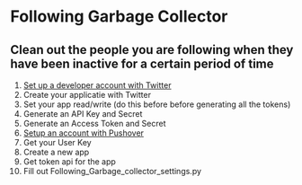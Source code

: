 # Following Garbage Collector

## Clean out the people you are following when they have been inactive for a certain period of time

1. [Set up a developer account with Twitter](https://developer.twitter.com/en/portal/projects-and-apps)
2. Create your applicatie with Twitter
3. Set your app read/write (do this before before generating all the tokens)
4. Generate an API Key and Secret
5. Generate an Access Token and Secret
6. [Setup an account with Pushover](https://pushover.net)
7. Get your User Key
8. Create a new app
9. Get token api for the app
10. Fill out Following_Garbage_collector_settings.py

